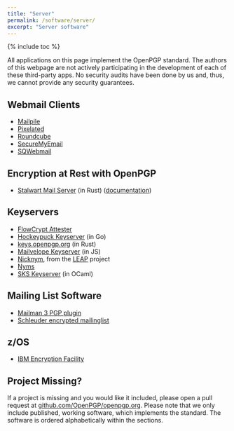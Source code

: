 ```yaml
---
title: "Server"
permalink: /software/server/
excerpt: "Server software"
---
```


{% include toc %}

All applications on this page implement the OpenPGP standard.
The authors of this webpage are not actively participating in the development of each of these third-party apps.
No security audits have been done by us and, thus, we cannot provide any security guarantees.

## Webmail Clients

* [Mailpile](https://mailpile.is)
* [Pixelated](https://pixelated-project.org)
* [Roundcube](https://roundcube.net/)
* [SecureMyEmail](https://www.securemyemail.com)
* [SQWebmail](http://www.courier-mta.org/sqwebmail/)

## Encryption at Rest with OpenPGP

* [Stalwart Mail Server](https://github.com/stalwartlabs/mail-server) (in Rust) ([documentation](https://stalw.art/docs/storage/encryption/pgp))

## Keyservers

* [FlowCrypt Attester](https://flowcrypt.com/attester/)
* [Hockeypuck Keyserver](https://hockeypuck.github.io/) (in Go)
* [keys.openpgp.org](https://keys.openpgp.org) (in Rust)
* [Mailvelope Keyserver](https://keys.mailvelope.com) (in JS)
* [Nicknym](https://leap.se/en/docs/design/nicknym), from
  the [LEAP](https://leap.se/) project
* [Nyms](http://nyms.io)
* [SKS Keyserver](https://github.com/SKS-keyserver/sks-keyserver) (in OCaml)

## Mailing List Software

* [Mailman 3 PGP plugin](https://pypi.python.org/pypi/mailman-pgp)
* [Schleuder encrypted mailinglist](https://schleuder.org/)

## z/OS

* [IBM Encryption Facility](https://www.ibm.com/docs/en/effz/1.2.0?topic=zos-encryption-facility-using-encryption-facility-openpgp)

## Project Missing?

If a project is missing and you would like it included, please open a pull request at [github.com/OpenPGP/openpgp.org](https://github.com/OpenPGP/openpgp.org).
Please note that we only include published, working software, which implements the standard.
The software is ordered alphabetically within the sections.
